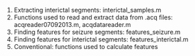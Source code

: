 1. Extracting interictal segments: interictal_samples.m
2. Functions used to read and extract data from .acq files: acqreader07092013.m, acqdatareader.m
3. Finding features for seizure segments: features_seizure.m
4. Finding features for interictal segments: features_interictal.m 
5. Conventional: functions used to calculate features
